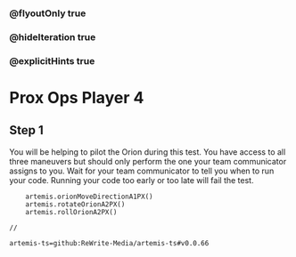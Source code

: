 ### @flyoutOnly true
### @hideIteration true
### @explicitHints true

# Prox Ops Player 4

## Step 1
You will be helping to pilot the Orion during this test. You have access to all three maneuvers but should only perform the one your team communicator assigns to you. Wait for your team communicator to tell you when to run your code. Running your code too early or too late will fail the test.

```ghost
    artemis.orionMoveDirectionA1PX()
    artemis.rotateOrionA2PX()
    artemis.rollOrionA2PX()
```
```template
//
```

```package
artemis-ts=github:ReWrite-Media/artemis-ts#v0.0.66
```